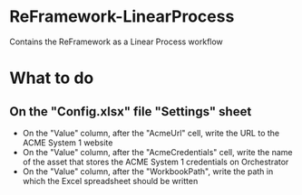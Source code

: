 # ReFramework-LinearProcess
Contains the ReFramework as a Linear Process workflow

# What to do
## On the "Config.xlsx" file "Settings" sheet
  - On the "Value" column, after the "AcmeUrl" cell, write the URL to the ACME System 1 website
  - On the "Value" column, after the "AcmeCredentials" cell, write the name of the asset that stores the ACME System 1 credentials on Orchestrator
  - On the "Value" column, after the "WorkbookPath", write the path in which the Excel spreadsheet should be written
